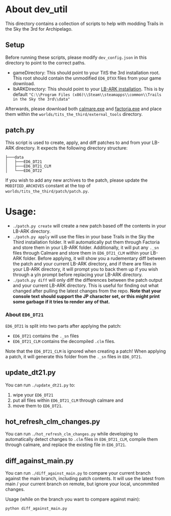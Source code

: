 # About dev_util
This directory contains a collection of scripts to help with modding Trails in the Sky the 3rd for Archipelago.

## Setup
Before running these scripts, please modify `dev_config.json` in this directory to point to the correct paths.
- gameDirectory: This should point to your TitS the 3rd installation root. This root should contain the unmodified `ED6_DTXX` files from your game download.
- lbARKDirectory: This should point to your [LB-ARK installation](https://github.com/Aureole-Suite/LB-ARK). This is by default `"C:\\Program Files (x86)\\Steam\\steamapps\\common\\Trails in the Sky the 3rd\\data"`

Afterwards, please download both [calmare.exe](https://github.com/Kyuuhachi/Aureole/releases/tag/factoria-v1.1.0) and [factoria.exe](https://github.com/Kyuuhachi/Aureole/releases/tag/factoria-v1.1.0) and place them within the `worlds/tits_the_third/external_tools` directory.

## patch.py

This script is used to create, apply, and diff patches to and from your LB-ARK directory. It expects the following directory structure:
```
├───data
│   ├───ED6_DT21
│   ├───ED6_DT21_CLM
│   └───ED6_DT22
```

If you wish to add any new archives to the patch, please update the `MODIFIED_ARCHIVES` constant at the top of `worlds/tits_the_third/patch/patch.py`.

# Usage:
- `./patch.py create` will create a new patch based off the contents in your LB-ARK directory.
- `./patch.py apply` will use the files in your base Trails in the Sky the Third installation folder. It will automatically put them through Factoria and store them in your LB-ARK folder. Additionally, it will put any `._sn` files through Calmare and store them in `ED6_DT21_CLM` within your LB-ARK folder. Before applying, it will show you a rudementary diff between the patch and your current LB-ARK directory, and if there are files in your LB-ARK directory, it will prompt you to back them up if you wish through a y/n prompt before replacing your LB-ARK directory.
- `./patch.py diff` will only diff the differences between the patch output and your current LB-ARK directory. This is useful for finding out what changed after pulling the latest changes from the repo. **Note that your console text should support the JP character set, or this might print some garbage if it tries to render any of that.**

### About `ED6_DT21`
`ED6_DT21` is split into two parts after applying the patch:
- `ED6_DT21` contains the `._sn` files
- `ED6_DT21_CLM` contains the decompiled `.clm` files.

Note that the `ED6_DT21_CLM` is ignored when creating a patch! When applying a patch, it will generate this folder from the `._sn` files in `ED6_DT21`.

## update_dt21.py
You can run `./update_dt21.py` to:
1. wipe your `ED6_DT21`
2. put all files within `ED6_DT21_CLM` through calmare and
3. move them to `ED6_DT21`.

## hot_refresh_clm_changes.py
You can run `./hot_refresh_clm_changes.py` while developing to automatically detect changes to `.clm` files in `ED6_DT21_CLM`, compile them through calmare, and replace the existing file in `ED6_DT21`.

## diff_against_main.py
You can run `./diff_against_main.py` to compare your current branch against the main branch, including patch contents.
It will use the latest from main / your current branch on remote, but ignore your local, uncommited changes.

Usage (while on the branch you want to compare against main):
```
python diff_against_main.py
```



